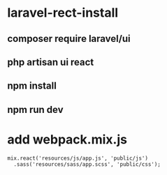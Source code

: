 # laravel-rect-install


  ## composer require laravel/ui
  ## php artisan ui react
  ## npm install
  ## npm run dev
  
# add webpack.mix.js
```
mix.react('resources/js/app.js', 'public/js')
  .sass('resources/sass/app.scss', 'public/css');
  
  ```
